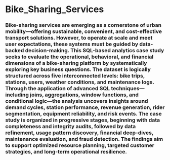 # Bike_Sharing_Services
### Bike-sharing services are emerging as a cornerstone of urban mobility—offering sustainable, convenient, and cost-effective transport solutions. However, to operate at scale and meet user expectations, these systems must be guided by data-backed decision-making. This SQL-based analytics case study seeks to evaluate the operational, behavioral, and financial dimensions of a bike-sharing platform by systematically  exploring key business questions. The dataset is logically structured across five interconnected levels: bike trips, stations, users, weather conditions, and maintenance logs. Through the application of advanced SQL techniques—including joins, aggregations, window functions, and conditional logic—the analysis uncovers insights around demand cycles, station performance, revenue generation, rider segmentation, equipment reliability, and risk events. The case study is organized in progressive stages, beginning with data completeness and integrity audits, followed by data refinement, usage pattern discovery, financial deep-dives, maintenance evaluation, and fraud detection. The findings aim to support optimized resource planning, targeted customer strategies, and long-term operational resilience.
